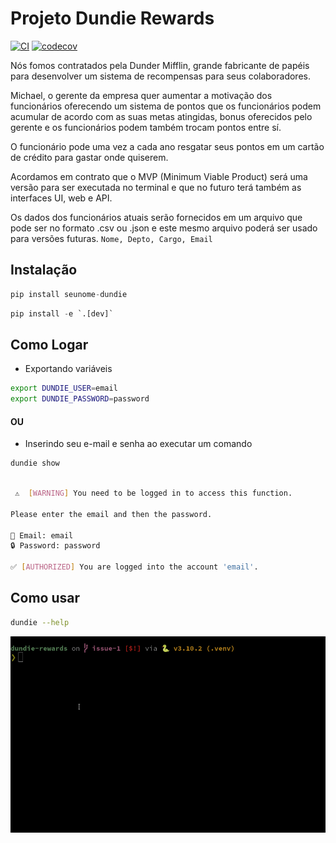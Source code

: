 # Projeto Dundie Rewards

[![CI](https://github.com/AyslanBatista/dundie-rewards/actions/workflows/main.yml/badge.svg)](https://github.com/AyslanBatista/dundie-rewards/actions/workflows/main.yml) [![codecov](https://codecov.io/gh/AyslanBatista/dundie-rewards/branch/main/graph/badge.svg?token=5XYHAT14V0)](https://codecov.io/gh/AyslanBatista/dundie-rewards)

Nós fomos contratados pela Dunder Mifflin, grande fabricante de papéis para desenvolver um sistema
de recompensas para seus colaboradores.

Michael, o gerente da empresa quer aumentar a motivação dos funcionários oferecendo um sistema
de pontos que os funcionários podem acumular de acordo com as suas metas atingidas, bonus oferecidos
pelo gerente e os funcionários podem também trocam pontos entre sí.

O funcionário pode uma vez a cada ano resgatar seus pontos em um cartão de crédito para gastar onde
quiserem.

Acordamos em contrato que o MVP (Minimum Viable Product) será uma versão para ser executada no terminal
e que no futuro terá também as interfaces UI, web e API.

Os dados dos funcionários atuais serão fornecidos em um arquivo que pode ser no formato .csv ou .json
e este mesmo arquivo poderá ser usado para versões futuras. `Nome, Depto, Cargo, Email`


## Instalação

```py
pip install seunome-dundie
```

```py
pip install -e `.[dev]`
```

## Como Logar
- Exportando variáveis
```bash
export DUNDIE_USER=email
export DUNDIE_PASSWORD=password
```


#### OU

- Inserindo seu e-mail e senha ao executar um comando
```bash
dundie show
```
```bash

 ⚠  [WARNING] You need to be logged in to access this function.

Please enter the email and then the password.

👤 Email: email
🔒 Password: password

✅ [AUTHORIZED] You are logged into the account 'email'.
```

## Como usar
```bash
dundie --help
```
![](./assets/dundie.gif)
